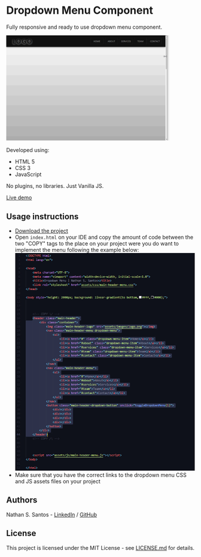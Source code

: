 # Dropdown Menu Component

Fully responsive and ready to use dropdown menu component.


![](assets/images/dropdown-menu-demo.gif)


Developed using:
* HTML 5
* CSS 3
* JavaScript

No plugins, no libraries. Just Vanilla JS. 

[Live demo](http://nathanssantos.github.io/dropdown-menu-component)


## Usage instructions

* [Download the project](https://github.com/nathanssantos/dropdown-menu-component/archive/master.zip)
* Open `index.html` on your IDE and copy the amount of code between the two "COPY" tags to the place on your project were you do want to implement the menu following the example below:
![](assets/images/dropdown-menu-example.jpg)
* Make sure that you have the correct links to the dropdown menu CSS and JS assets files on your project


## Authors

Nathan S. Santos - [LinkedIn](https://www.linkedin.com/in/nathan-s-santos-4b2637163/) / [GitHub](https://github.com/nathanssantos) 


## License

This project is licensed under the MIT License - see [LICENSE.md](LICENSE.md) for details.
